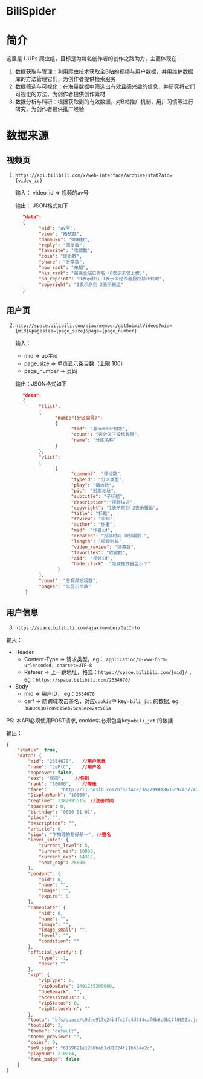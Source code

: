 # BiliSpider

# 简介

这里是 UUPs 爬虫组，目标是为每名创作者的创作之路助力，主要体现在：

1. 数据获取与管理：利用爬虫技术获取全B站的视频与用户数据，并用维护数据库的方法管理它们，为创作者提供检索服务
2. 数据筛选与可视化：在海量数据中筛选出有效且感兴趣的信息，并研究将它们可视化的方法，为创作者提供创作素材
3. 数据分析与科研：根据获取到的有效数据，对B站推广机制，用户习惯等进行研究，为创作者提供推广经验

# 数据来源

## 视频页
1.  `https://api.bilibili.com/x/web-interface/archive/stat?aid={video_id}`

      输入： video_id => 视频的av号

      输出： JSON格式如下
```json
      "data":
      {
            "aid": "av号",
            "view": "播放数",
            "danmuku": "弹幕数",
            "reply": "回复数",
            "favorite": "收藏数",
            "coin": "硬币数",
            "share": "分享数",
            "now_rank": "未知",
            "his_rank": "最高全站日排名（0表示未曾上榜)",
            "no_reprint": "0表示默认 1表示未经作者授权禁止转载",
            "copyright": "1表示原创 2表示搬运"
      }
 ```

## 用户页
2.  `http://space.bilibili.com/ajax/member/getSubmitVideos?mid={mid}&pagesize={page_size}&page={page_number}`

      输入：
      * mid => up主id
      * page_size => 单页显示条目数（上限 100）
      * page_number => 页码

      输出：JSON格式如下
```json
      "data":
      {
            "tlist":
            {
                  "number(分区编号)":
                  {
                        "tid": "与number相等",
                        "count": "该分区下投稿数量",
                        "name": "分区名称"
                  }
            },
            "vlist":
            [
                  {
                        "comment": "评论数",
                        "typeid": "分区类型",
                        "play": "播放数",
                        "pic": "封面地址",
                        "subtitle": "子标题",
                        "description":"视频描述",
                        "copyright": "1表示原创 2表示搬运",
                        "title": "标题",
                        "review": "未知",
                        "author": "作者",
                        "mid": "作者id",
                        "created": "投稿时间（时间戳）",
                        "length": "视频时长",
                        "video_review": "弹幕数",
                        "favorites": "收藏数",
                        "aid": "视频id",
                        "hide_click": "隐藏播放量显示？"
                   }
            ],
            "count": "总视频投稿数",
            "pages": "总显示页数"
       }
```
## 用户信息
3. `https://space.bilibili.com/ajax/member/GetInfo`

输入： 
- Header
    - Content-Type => 请求类型，eg： `application/x-www-form-urlencoded; charset=UTF-8` 
    - Referer => 上一跳地址，格式：`https://space.bilibili.com/{mid}/` ，eg：`https://space.bilibili.com/2654670/`
- Body
    - mid =>  用户ID， eg：`2654670`
    - csrf => 防跨域攻击签名，对应`cookie`中 key=`bili_jct` 的数据, eg: `3600d0307c09615eb75ca5ec42ac565a`

PS: 本API必须使用POST请求, cookie中必须包含key=`bili_jct` 的数据

输出：
```json
{
    "status": true,
    "data": {
        "mid": "2654670",   //用户信息
        "name": "LePtC",    //用户名
        "approve": false,   
        "sex": "保密",    //性别
        "rank": "10000",    //等级
        "face":     "http://i1.hdslb.com/bfs/face/3a2799018636c9c43774dd7bf6685387bb219011.jpg",    //头像
        "DisplayRank": "10000",
        "regtime": 1382895515, //注册时间
        "spacesta": 0,
        "birthday": "0000-01-01",
        "place": "",
        "description": "",
        "article": 0,
        "sign": "学物理的都好萌～", //签名
        "level_info": {
            "current_level": 5,
            "current_min": 10800,
            "current_exp": 14312,
            "next_exp": 28800
        },
        "pendant": {
            "pid": 0,
            "name": "",
            "image": "",
            "expire": 0
        },
        "nameplate": {
            "nid": 0,
            "name": "",
            "image": "",
            "image_small": "",
            "level": "",
            "condition": ""
        },
        "official_verify": {
            "type": -1,
            "desc": ""
        },
        "vip": {
            "vipType": 1,
            "vipDueDate": 1491235200000,
            "dueRemark": "",
            "accessStatus": 1,
            "vipStatus": 0,
            "vipStatusWarn": ""
        },
        "toutu": "bfs/space/c9dae917e24b4fc17c4d544caf6b6c0b17f8692b.jpg",
        "toutuId": 3,
        "theme": "default",
        "theme_preview": "",
        "coins": 0,
        "im9_sign": "6159621e1268bab1c81824f21bb5ae2c",
        "playNum": 210014,
        "fans_badge": false
    }
}
```
